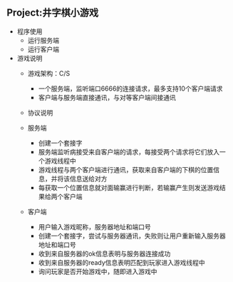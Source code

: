 ## Project:井字棋小游戏


- 程序使用
  - 运行服务端
  - 运行客户端
- 游戏说明
  - 游戏架构：C/S
    - 一个服务端，监听端口6666的连接请求，最多支持10个客户端请求
    - 客户端与服务端直接通讯，与对等客户端间接通讯

  - 协议说明


  - 服务端
    - 创建一个套接字
    - 服务端监听病接受来自客户端的请求，每接受两个请求将它们放入一个游戏线程中
    - 游戏线程与两个客户端进行通讯，获取来自客户端的下棋的位置信息，并将该信息送给对方
    - 每获取一个位置信息就对面输赢进行判断，若输赢产生则发送游戏结果给两个客户端
  - 客户端
    - 用户输入游戏昵称，服务器地址和端口号
    - 创建一个套接字，尝试与服务器通讯，失败则让用户重新输入服务器地址和端口号
    - 收到来自服务器的ok信息表明与服务器连接成功
    - 收到来自服务器的ready信息表明匹配到玩家进入游戏线程中
    - 询问玩家是否开始游戏中，随即进入游戏中
